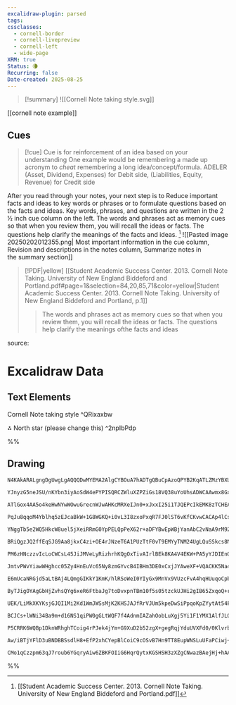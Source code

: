 ```yaml
---
excalidraw-plugin: parsed
tags: 
cssclasses:
  - cornell-border
  - cornell-livepreview
  - cornell-left
  - wide-page
XRM: true
Status: 🌘
Recurring: false
Date-created: 2025-08-25
---
```

>[!summary]
>![[Cornell Note taking style.svg]]

[[cornell note example]]


## Cues
>[!cue] Cue is for reinforcement of an idea based on your understanding
>One example would be remembering a made up acronym to _cheat_ remembering a long idea/concept/formula.
>ADELER (Asset, Dividend, Expenses) for Debit side, (Liabilities, Equity, Revenue) for Credit side 

After you read through your notes, your next step is to Reduce important facts and ideas to key words or phrases or to formulate questions based on the facts and ideas. Key words, phrases, and questions are written in the 2 ½ inch cue column on the left. The words and phrases act as memory cues so that when you review them, you will recall the ideas or facts. The questions help clarify the meanings of the facts and ideas. [^25-02-02-1]
![[Pasted image 20250202012355.png| Most important information in the cue column, Revision and descriptions in the notes column, Summarize notes in the summary section]]

> [!PDF|yellow] [[Student Academic Success Center. 2013. Cornell Note Taking. University of New England Biddeford and Portland.pdf#page=1&selection=84,20,85,71&color=yellow|Student Academic Success Center. 2013. Cornell Note Taking. University of New England Biddeford and Portland, p.1]]
> > The words and phrases act as memory cues so that when you review them, you will recall the ideas or facts. The questions help clarify the meanings ofthe facts and ideas
> 
> 
<p class="hide">source:</p>

[^25-02-02-1]: [[Student Academic Success Center. 2013. Cornell Note Taking. University of New England Biddeford and Portland.pdf]]



# Excalidraw Data

## Text Elements
Cornell Note taking style ^QRixaxbw

⁂ North star (please change this) ^2npIbPdp

%%
## Drawing
```compressed-json
N4KAkARALgngDgUwgLgAQQQDwMYEMA2AlgCYBOuA7hADTgQBuCpAzoQPYB2KqATLZMzYBXUtiRoIACyhQ4zZAHoFAc0JRJQgEYA6bGwC2CgF7N6hbEcK4OCtptbErHALRY8RMpWdx8Q1TdIEfARcZgRmBShcZQUebQBGAFZtAAYaOiCEfQQOKGZuAG1wMFAwMogSbghlXAARbABpADUAFgArAHF4poAxNtqAKWwAeQA2AEk4BvSyyFhEKsDsKI5l

YJnyzG5neJSU/nKYbn3iyAoSdW4ePYPISQRCZWluXZPZiGs18VQ38uYoUhsADWCAAwmx8GxSFUAMTxBDw+EbSCaXDYIHKQFCDjEcGQ6ESGEAMxJpORECJhHw+AAyrB1hJBB5yf9ASCAOoXSRXW4QVnAhB0mAM9BMyq8rFPDjhfJoeK8thwNFqI5ym6napYuDjYiy1AFAC6vKJ5GyOu4HCE1N5hBxWCquB45KxOOlzD1pXe82+AGZTgBfXlhBDEF4

ATlGox4AA5o4keHwNYwWOwuGrecnWJwAHKcMRXeIJn0+xJxxI25i1TJQEPcIkEMK8zTCHEAUWC2VyeqKsxKp3KlQkAA1RjBQcMACoAWXG9b6UAA+pgpwAlfDETTQ27lb0O0iAqj9/2nI0aoRwYi4GuhuUAdkSPpSo1LiXi8VGYd5RA4QItVvwX5sOitZoPW+BhMUgbFJ6kCDugI5jpOM5zm0i7LmuG5bhqu4SLg+5sFQvJbGgzgpKkYYUZRVGUS0

PqJu8qqoM4Yblhq5zEJcaBkW+1G8WGKQ+i0vL3I8zxoPxqR7FJ0lST6vKfCKvwCACAp4lCsKIgiSBNmiGIuriELqRIALWMwSqBLk5KUtSQoinyELihq/IclyPJOSpIK2d89nMhKwhSjKLwKkq2Aqi86rvJiwjarqhSnu8Jq4GaN6oJa1oaraxD2rhPrOi2xBunqaUAU5CAgbwj5hreb6lhmTBZmmqC3vR5SZqmuYcPmco+qMxa3i0SSjBWVbBNed

YNggTb5e2WQ5HkcW8uel5jXeiRRmG0YpPELQpPeX62r+aDFYBwEpWBjYanAbC2vNaA9rM92zEpZQpP28UPf2YDcfEfHUQJQmfRJMnA3sfq9gaJ5fqEUDgvo+hqNeAAK12WUd/5BlEpBQAAQpltrKNwMGQJknZQOaxnxMoRIDA0hAIDwgiEBOE4NJg2MAJq1HAU7IpARJAUIepkXs8S3nRotxi0t69VLYY+p+/bVLgcDcKxvYUoQmAhsjN2FJ9ZEt

BRiQgzJQ2ffEqSJG9Aa8jkxC4zi+OE4rJNzeT6A1PUzTtF0vT9EMYyTNM24UgLQuSSkcs8NVSQ8GthstB+8qKzUKtoMkJsyTGIeUlrxA66j+r69oxtbduYCkakhu/VRzXW7MUHvP8eFQAAgvhFD3LgKXHRqdvtweXcpdApBOF8C7CFA37aX3+DNhQ5UAkIk0arnIY0ggyik0V6PuS34zMDSiChQQf7pe8dsH0fCAn/gZ/4JBBwwRUw9QJT1O0/Tj

PM6zHNczzvIcLoCWCsL45JiJMVeLyRizhrhKQgOxTivAIrlBEk8KA4V4EKW+PA5yYJDIEnQMSFI0ZsB7HJKidEUVsQGXxLCUkZJjRUlpPSbyYpQwYzZAgTkHFuRoBaspLhXkqjsLyn4SQhUgoakVMqWAmDeTUJit2d6fNTQIHdr3d4mVsroFwC0MRrpApoCJtAeAvobalXKmtB8JDRhvjqimTgVwFbvDajmPM3xCwpB4G+a4UthrVnKudFe7xmw0

JmtvPWvYiawWHghcc05Zy4HnEuVc65Ny8zmGYvcB4IBHm3DE0xCxjJYAweXF+VQACKK5Na4EwJoQ8vZjyzBURAJaV5yqixsc+aMidozvn2j+e+J0QRnQmo/aCGVh7VNqfUwi2FsklMwGUjUEDnCRmgdsLpvJEF8NQPEOiwkHjoNVlg1YilOGqQIRpLSSIdJUP0mpQhI9TLmTmlZZhwjGQOQ4e5LhPCkECL5B5QUrCRE/LEQFd0Uj3gyNCnItU8DF

E6mUcaNRGjd5aLtBAj4LQmgGIKkY1KmK/hlRSoWeI0YIyGx9MnVx9VUzcFvA4hqHUuqoCpb1FIiRXzMoypWQJYzwIhPKGEtsHY5qorPBeDp5KxbRmaokQ20Yox8veN+Q6xLz7lEhKdcawrAGlKqOCUg0pqSoFzDWAAOrkXAQJ8aoH+MKGe7xyAUAnEaiQJqzX4AtWwGsqAoj2tWI6sFxpOBQBpIQIw3xrjhtyD0JKVJGLRkNcs1uRBlCNQgGIXIT

ByTJigOYAgGbHjZvhsQYg6xeR6FtbaJg7toDvxpnTBm10f5s05tzckUJHi2gIB65ZxqoQ+r9QGoNDqnXVo1LgIQUA2ArnCNG74S8RWQGngACWOWJfZ2g44TLKM/OCEAeAcG1JoRGxAVaAMWegGsQ6iJbLjRqGBPAdo7NcvwlocRaKFkSGGJI8YxYtABu8NBO6fHaDNu8bBxxLkgieTczSFDdLUJxIh4y5AOBmTwu8phNkwXfN8n8gUAK9lArwV80

UEK/LiMkXKYKsjGJQI1Mi2Kd1WmJWSsMjK2KHSJAJfRrVJUm5kpeDwSiPpqoKpZYytAt54FuI4Gy74iceX8VvGGUDA4BWjSCRNKa4SJVdgWtK5anT+qvnfBGW8KrU0ag1Tx9VQFRn6oul6T16BABCBH6rGkhQ14VQAACh8CEMIqBsCSE+AgQNkhCDMAAJTOkoIOjBEgfO5j8wF0gwXQuhBi5F6LsX4tJfjZG5dLxoPlH5gmpN+BGJVbmKU0tWaqj

BCJCs+lWNi34Ba9m+d16NS1qiPW0gGLtWQF7f4AdnmIAZahOobLuXgj5Yi1F1YMX1AlfJLO+di7WAxu4KuwZCAt2iTS7ukskFwDxQ+HAOAdIOnOx3PcbIbXzsbAYHTCg2NUOPOuYSIk0YiRhnrJ97AIgLJkxrPoOkXCMNEM0nc4oObIduxh79h5+UEcQGJAwok4O0e5HGDDnonzCPUeI+UCH+50dZDh6Rz9qBtOo9p8TmHDPPIU58o5anRPodZBX

P5CRRK6WQBp1DknWRhghTCoig4rPJek4jYm+G9XuD2b52zgX+gegRqjYduUVXFd0/0KlvrbWEAdcJ9rqXsPMZtw7kPJz4v+d29bDiAeBFneYbHsECec7p426V1kL37rb0QH0sH03PQ1FC5FJogQ2BATUiHNwb9yQAM7QU4WOWWmHwK+YMniE+B2bcB6reSSeetPbSfHHBXRg2AGGe61Agy8rgHtd7bmHQuaFCcj/lT7mISAG9jb8TUI+axp1QGrS

Aw/iBTjYFlD3uBNDBBSsdlH8+EfP2xhCYepBlCoiC9cOSvB7Hn9TT8EupWNSLuUFaPCiwj+4BP5S6gvA30f4TJ+a/iQkud4m65Cc4IAy5FqcA7zaoUhx52xMBOzGJ9wcCr7r5HakDLw1pEDT6b7vBIFvZoDYHlCTxB74FoFroQD6B4QgikDZhJQrqkG8gUGkBUEr5r6LykGAF2BtA3x5A0hIHcxL4IAsEoGgQGYo5ohFqMAThN53wIFegR5hDBDL

CMo1qCzzpm63qJ7roub6YGqryAiw6ZBKFOIiG6HqrQytxKGSHSH3zXZgCNwazBAejHj+hAA=
```
%%